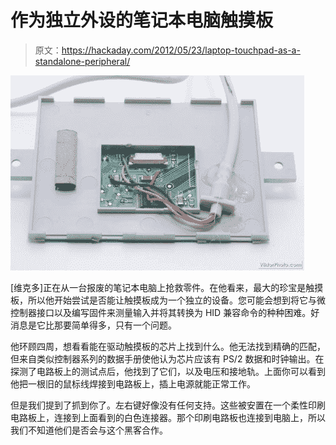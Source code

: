 # 作为独立外设的笔记本电脑触摸板

> 原文：<https://hackaday.com/2012/05/23/laptop-touchpad-as-a-standalone-peripheral/>

![](img/0ef7ec95ff81f99154f2fa97b74c0c98.png "touchpad-becomes-stand-alone-device")

[维克多]正在从一台报废的笔记本电脑上抢救零件。在他看来，最大的珍宝是触摸板，所以他开始尝试是否能让触摸板成为一个独立的设备。您可能会想到将它与微控制器接口以及编写固件来测量输入并将其转换为 HID 兼容命令的种种困难。好消息是它比那要简单得多，只有一个问题。

他环顾四周，想看看能在驱动触摸板的芯片上找到什么。他无法找到精确的匹配，但来自类似控制器系列的数据手册使他认为芯片应该有 PS/2 数据和时钟输出。在探测了电路板上的测试点后，他找到了它们，以及电压和接地轨。上面你可以看到他把一根旧的鼠标线焊接到电路板上，插上电源就能正常工作。

但是我们提到了抓到你了。左右键好像没有任何支持。这些被安置在一个柔性印刷电路板上，连接到上面看到的白色连接器。那个印刷电路板也连接到电脑上，所以我们不知道他们是否会与这个黑客合作。